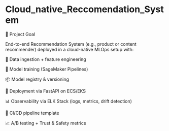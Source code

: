 # Cloud_native_Reccomendation_System

🧠 Project Goal

End-to-end Recommendation System (e.g., product or content recommender) deployed in a cloud-native MLOps setup with:

🧪 Data ingestion + feature engineering

🤖 Model training (SageMaker Pipelines)

📦 Model registry & versioning

🚀 Deployment via FastAPI on ECS/EKS

📊 Observability via ELK Stack (logs, metrics, drift detection)

🔄 CI/CD pipeline template

📈 A/B testing + Trust & Safety metrics
